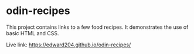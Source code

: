 # odin-recipes

This project contains links to a few food recipes. It demonstrates the use of basic HTML and CSS.

Live link: https://edward204.github.io/odin-recipes/